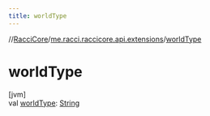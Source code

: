 ```yaml
---
title: worldType
---
```

//[RacciCore](../../index.html)/[me.racci.raccicore.api.extensions](index.html)/[worldType](world-type.html)



# worldType



[jvm]\
val [worldType](world-type.html): [String](https://kotlinlang.org/api/latest/jvm/stdlib/kotlin/-string/index.html)




